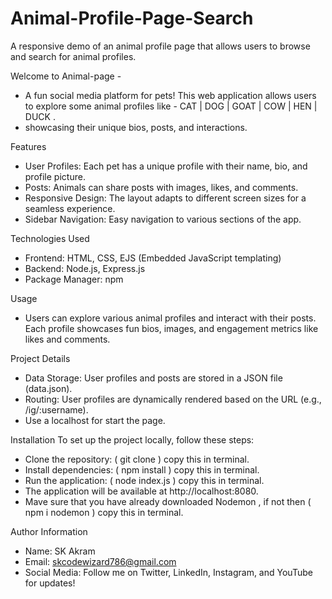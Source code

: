 # Animal-Profile-Page-Search

A responsive demo of an animal profile page that allows users to browse and search for animal profiles.

Welcome to Animal-page - 

- A fun social media platform for pets! This web application allows users to explore some animal profiles like - CAT | DOG | GOAT | COW |  HEN | DUCK .
- showcasing their unique bios, posts, and interactions.

Features

- User Profiles: Each pet has a unique profile with their name, bio, and profile picture.
- Posts: Animals can share posts with images, likes, and comments.
- Responsive Design: The layout adapts to different screen sizes for a seamless experience.
- Sidebar Navigation: Easy navigation to various sections of the app.

Technologies Used

- Frontend: HTML, CSS, EJS (Embedded JavaScript templating)
- Backend: Node.js, Express.js
- Package Manager: npm

Usage

- Users can explore various animal profiles and interact with their posts. Each profile showcases fun bios, images, and engagement metrics like likes and comments.

Project Details

- Data Storage: User profiles and posts are stored in a JSON file (data.json).
- Routing: User profiles are dynamically rendered based on the URL (e.g., /ig/:username).
- Use a localhost for start the page.

Installation
To set up the project locally, follow these steps:

- Clone the repository: ( git clone <repository-url> ) copy this in terminal.
- Install dependencies: ( npm install ) copy this in terminal.
- Run the application: ( node index.js ) copy this in terminal.
- The application will be available at http://localhost:8080.
- Mave sure that you have already downloaded Nodemon , if not then ( npm i nodemon ) copy this in terminal.

Author Information

- Name: SK Akram
- Email: skcodewizard786@gmail.com
- Social Media: Follow me on Twitter, LinkedIn, Instagram, and YouTube for updates!
